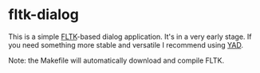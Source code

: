 fltk-dialog
===========

This is a simple [FLTK](http://www.fltk.org/)-based dialog application.
It's in a very early stage. If you need something more stable and versatile
I recommend using [YAD](https://sourceforge.net/projects/yad-dialog/).

Note: the Makefile will automatically download and compile FLTK.


